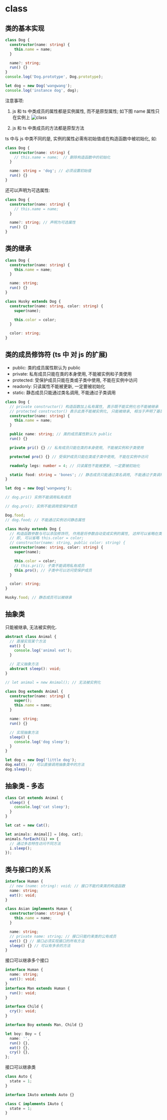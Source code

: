 # class

## 类的基本实现

```ts
class Dog {
  constructor(name: string) {
    this.name = name;
  }

  name?: string;
  run() {}
}
console.log('Dog.prototype', Dog.prototype);

let dog = new Dog('wangwang');
console.log('instance dog', dog);
```

注意事项:

1. js 和 ts 中类成员的属性都是实例属性, 而不是原型属性;
   如下图 name 属性只在实例上
   ![class](imgs/class1.png)

2. js 和 ts 中类成员的方法都是原型方法

ts 中与 js 中类不同的是, 实例的属性必需有初始值或在构造函数中被初始化, 如:

```ts
class Dog {
  constructor(name: string) {
    // this.name = name;  // 删除构造函数中的初始化
  }

  name: string = 'dog'; // 必须设置初始值
  run() {}
}
```

还可以声明为可选属性:

```ts
class Dog {
  constructor(name: string) {
    // this.name = name;
  }

  name?: string; // 声明为可选属性
  run() {}
}
```

## 类的继承

```ts
class Dog {
  constructor(name: string) {
    this.name = name;
  }

  name: string;
  run() {}
}

class Husky extends Dog {
  constructor(name: string, color: string) {
    super(name);

    this.color = color;
  }

  color: string;
}
```

## 类的成员修饰符 (ts 中 对 js 的扩展)

- public: 类的成员属性默认为 public
- private: 私有成员只能在类的本身使用, 不能被实例和子类使用
- protected: 受保护成员只能在类或子类中使用, 不能在实例中访问
- readonly: 只读属性不能被更新, 一定要被初始化
- static: 静态成员只能通过类名调用, 不能通过子类调用

```ts
class Dog {
  // private constructor() 构造函数加上私有属性, 表示既不能实例化也不能被继承
  // protected constructor() 表示此类不能被实例化, 只能被继承, 相当于声明了基类
  constructor(name: string) {
    this.name = name;
  }

  public name: string; // 类的成员属性默认为 public
  run() {}

  private pri() {} // 私有成员只能在类的本身使用, 不能被实例和子类使用

  protected pro() {} // 受保护成员只能在类或子类中使用, 不能在实例中访问

  readonly legs: number = 4; // 只读属性不能被更新, 一定要被初始化

  static food: string = 'bones'; // 静态成员只能通过类名调用, 不能通过子类调用
}

let dog = new Dog('wangwang');

// dog.pri() 实例不能调用私有成员

// dog.pro(); 实例不能调用受保护成员

Dog.food;
// dog.food; // 不能通过实例访问静态属性

class Husky extends Dog {
  // 构造函数参数与可以添加修饰符, 作用是将参数自动变成实例的属性, 这样可以省略在类中的定义
  // 即, 可以省略 this.color = color;
  // constructor(name: string, public color: string) {
  constructor(name: string, color: string) {
    super(name);

    this.color = color;
    // this.pri(); 子类不能调用私有成员
    this.pro(); // 子类中可以访问受保护成员
  }

  color: string;
}

Husky.food; // 静态成员可以被继承
```

## 抽象类

只能被继承, 无法被实例化.

```ts
abstract class Animal {
  // 直接实现某个方法
  eat() {
    console.log('animal eat');
  }

  // 定义抽象方法
  abstract sleep(): void;
}

// let animal = new Animal(); // 无法被实例化

class Dog extends Animal {
  constructor(name: string) {
    super();
    this.name = name;
  }

  name: string;
  run() {}

  // 实现抽象方法
  sleep() {
    console.log('dog sleep');
  }
}

let dog = new Dog('little dog');
dog.eat(); // 可以直接调用抽象类中的方法
dog.sleep();
```

## 抽象类 - 多态

```ts
class Cat extends Animal {
  sleep() {
    console.log('cat sleep');
  }
}

let cat = new Cat();

let animals: Animal[] = [dog, cat];
animals.forEach((i) => {
  // 通过多态特性访问不同方法
  i.sleep();
});
```

## 类与接口的关系

```ts
interface Human {
  // new (name: string): void; // 接口不能约束类的构造函数
  name: string;
  eat(): void;
}

class Asian implements Human {
  constructor(name: string) {
    this.name = name;
  }

  name: string;
  // private name: string; // 接口只能约束类的公有成员
  eat() {} // 接口必须实现接口的所有方法
  sleep() {} // 可以有多余的方法
}
```

接口可以继承多个接口

```ts
interface Human {
  name: string;
  eat(): void;
}
interface Man extends Human {
  run(): void;
}

interface Child {
  cry(): void;
}

interface Boy extends Man, Child {}

let boy: Boy = {
  name: '',
  run() {},
  eat() {},
  cry() {},
};
```

接口可以继承类

```ts
class Auto {
  state = 1;
}

interface IAuto extends Auto {}

class C implements IAuto {
  state = 1;
}
```
